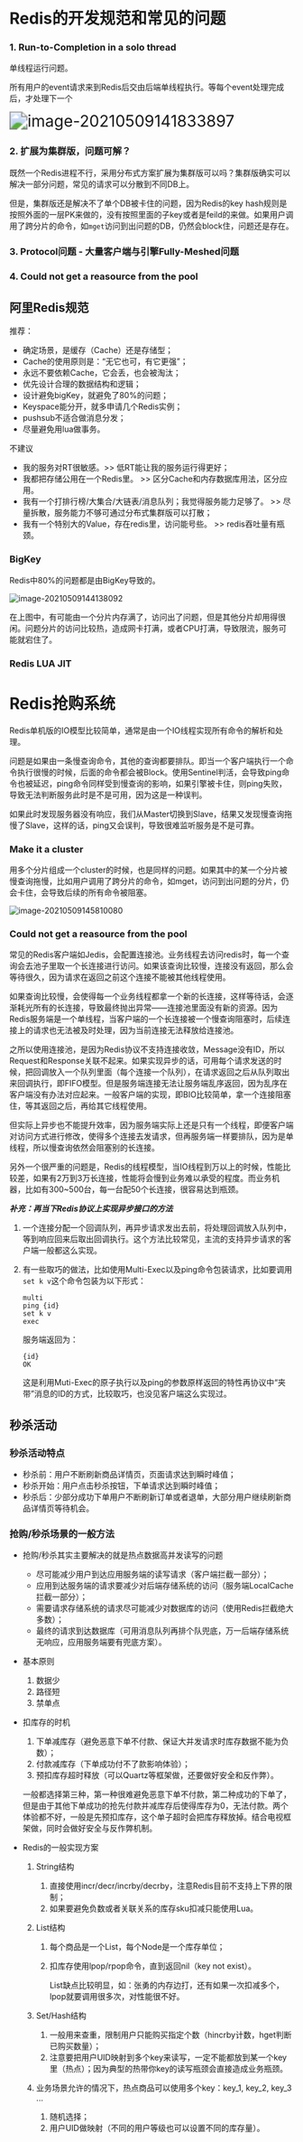 # Redis的开发规范和常见的问题

### 1. Run-to-Completion in a solo thread

单线程运行问题。

所有用户的event请求来到Redis后交由后端单线程执行。等每个event处理完成后，才处理下一个

<img src="C:\Users\MacroYuan\AppData\Roaming\Typora\typora-user-images\image-20210509141833897.png" alt="image-20210509141833897" style="zoom:200%;" />

### 2. 扩展为集群版，问题可解？

既然一个Redis进程不行，采用分布式方案扩展为集群版可以吗？集群版确实可以解决一部分问题，常见的请求可以分散到不同DB上。

但是，集群版还是解决不了单个DB被卡住的问题，因为Redis的key hash规则是按照外面的一层PK来做的，没有按照里面的子key或者是feild的来做。如果用户调用了跨分片的命令，如`mget`访问到出问题的DB，仍然会block住，问题还是存在。

### 3. Protocol问题 - 大量客户端与引擎Fully-Meshed问题

### 4. Could not get a reasource from the pool







## 阿里Redis规范

推荐：

- 确定场景，是缓存（Cache）还是存储型；
- Cache的使用原则是：“无它也可，有它更强”；
- 永远不要依赖Cache，它会丢，也会被淘汰；
- 优先设计合理的数据结构和逻辑；
- 设计避免bigKey，就避免了80%的问题；
- Keyspace能分开，就多申请几个Redis实例；
- pushsub不适合做消息分发；
- 尽量避免用lua做事务。

不建议

- 我的服务对RT很敏感。>> 低RT能让我的服务运行得更好；
- 我都把存储公用在一个Redis里。 >> 区分Cache和内存数据库用法，区分应用。
- 我有一个打排行榜/大集合/大链表/消息队列；我觉得服务能力足够了。 >> 尽量拆散，服务能力不够可通过分布式集群版可以打散；
- 我有一个特别大的Value，存在redis里，访问能号些。 >> redis吞吐量有瓶颈。

### BigKey

Redis中80%的问题都是由BigKey导致的。

![image-20210509144138092](C:\Users\MacroYuan\AppData\Roaming\Typora\typora-user-images\image-20210509144138092.png)

在上图中，有可能由一个分片内存满了，访问出了问题，但是其他分片却用得很闲。问题分片的访问比较热，造成网卡打满，或者CPU打满，导致限流，服务可能就宕住了。

### Redis LUA JIT





# Redis抢购系统

Redis单机版的IO模型比较简单，通常是由一个IO线程实现所有命令的解析和处理。

问题是如果由一条慢查询命令，其他的查询都要排队。即当一个客户端执行一个命令执行很慢的时候，后面的命令都会被Block。使用Sentinel判活，会导致ping命令也被延迟，ping命令同样受到慢查询的影响，如果引擎被卡住，则ping失败，导致无法判断服务此时是不是可用，因为这是一种误判。

如果此时发现服务器没有响应，我们从Master切换到Slave，结果又发现慢查询拖慢了Slave，这样的话，ping又会误判，导致很难监听服务是不是可靠。

### Make it a cluster

用多个分片组成一个cluster的时候，也是同样的问题。如果其中的某一个分片被慢查询拖慢，比如用户调用了跨分片的命令，如mget，访问到出问题的分片，仍会卡住，会导致后续的所有命令被阻塞。

![image-20210509145810080](C:\Users\MacroYuan\AppData\Roaming\Typora\typora-user-images\image-20210509145810080.png)

### Could not get a reasource from the pool

常见的Redis客户端如Jedis，会配置连接池。业务线程去访问redis时，每一个查询会去池子里取一个长连接进行访问。如果该查询比较慢，连接没有返回，那么会等待很久，因为请求在返回之前这个连接不能被其他线程使用。

如果查询比较慢，会使得每一个业务线程都拿一个新的长连接，这样等待话，会逐渐耗光所有的长连接，导致最终抛出异常——连接池里面没有新的资源。因为Redis服务端是一个单线程，当客户端的一个长连接被一个慢查询阻塞时，后续连接上的请求也无法被及时处理，因为当前连接无法释放给连接池。

之所以使用连接池，是因为Redis协议不支持连接收敛，Message没有ID，所以Request和Response关联不起来。如果实现异步的话，可用每个请求发送的时候，把回调放入一个队列里面（每个连接一个队列），在请求返回之后从队列取出来回调执行，即FIFO模型。但是服务端连接无法让服务端乱序返回，因为乱序在客户端没有办法对应起来。一般客户端的实现，即BIO比较简单，拿一个连接阻塞住，等其返回之后，再给其它线程使用。

但实际上异步也不能提升效率，因为服务端实际上还是只有一个线程，即便客户端对访问方式进行修改，使得多个连接去发请求，但再服务端一样要排队，因为是单线程，所以慢查询依然会阻塞别的长连接。

另外一个很严重的问题是，Redis的线程模型，当IO线程到万以上的时候，性能比较差，如果有2万到3万长连接，性能将会慢到业务难以承受的程度。而业务机器，比如有300~500台，每一台配50个长连接，很容易达到瓶颈。

***补充：再当下Redis协议上实现异步接口的方法***

1. 一个连接分配一个回调队列，再异步请求发出去前，将处理回调放入队列中，等到响应回来后取出回调执行。这个方法比较常见，主流的支持异步请求的客户端一般都这么实现。

2. 有一些取巧的做法，比如使用Multi-Exec以及ping命令包装请求，比如要调用```set k v```这个命令包装为以下形式：

   ```redis
   multi
   ping {id}
   set k v
   exec
   ```

   服务端返回为：

   ```redis
   {id}
   OK
   ```

   这是利用Muti-Exec的原子执行以及ping的参数原样返回的特性再协议中“夹带”消息的ID的方式，比较取巧，也没见客户端这么实现过。



## 秒杀活动

### 秒杀活动特点

- 秒杀前：用户不断刷新商品详情页，页面请求达到瞬时峰值；
- 秒杀开始：用户点击秒杀按钮，下单请求达到瞬时峰值；
- 秒杀后：少部分成功下单用户不断刷新订单或者退单，大部分用户继续刷新商品详情页等待机会。

### 抢购/秒杀场景的一般方法

- 抢购/秒杀其实主要解决的就是热点数据高并发读写的问题

  - 尽可能减少用户到达应用服务端的读写请求（客户端拦截一部分）；
  - 应用到达服务端的请求要减少对后端存储系统的访问（服务端LocalCache拦截一部分）；
  - 需要请求存储系统的请求尽可能减少对数据库的访问（使用Redis拦截绝大多数）；
  - 最终的请求到达数据库（可用消息队列再排个队兜底，万一后端存储系统无响应，应用服务端要有兜底方案）。

- 基本原则

  1. 数据少
  2. 路径短
  3. 禁单点

- 扣库存的时机

  1. 下单减库存（避免恶意下单不付款、保证大并发请求时库存数据不能为负数）；
  2. 付款减库存（下单成功付不了款影响体验）；
  3. 预扣库存超时释放（可以Quartz等框架做，还要做好安全和反作弊）。

  一般都选择第三种，第一种很难避免恶意下单不付款，第二种成功的下单了，但是由于其他下单成功的抢先付款并减库存后使得库存为0，无法付款。两个体验都不好，一般是先预扣库存，这个单子超时会把库存释放掉。结合电视框架做，同时会做好安全与反作弊机制。

- Redis的一般实现方案

  1. String结构

     1. 直接使用incr/decr/incrby/decrby，注意Redis目前不支持上下界的限制；
     2. 如果要避免负数或者关联关系的库存sku扣减只能使用Lua。

  2. List结构

     1. 每个商品是一个List，每个Node是一个库存单位；

     2. 扣库存使用lpop/rpop命令，直到返回nil（key not exist）。

        List缺点比较明显，如：张勇的内存边打，还有如果一次扣减多个，lpop就要调用很多次，对性能很不好。

  3. Set/Hash结构

     1. 一般用来查重，限制用户只能购买指定个数（hincrby计数，hget判断已购买数量）；
     2. 注意要把用户UID映射到多个key来读写，一定不能都放到某一个key里（热点）；因为典型的热带你key的读写瓶颈会直接造成业务瓶颈。

  4. 业务场景允许的情况下，热点商品可以使用多个key：key_1, key_2, key_3 ...

     1. 随机选择；
     2. 用户UID做映射（不同的用户等级也可以设置不同的库存量）。

